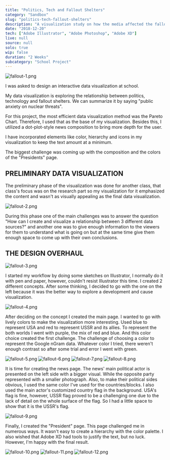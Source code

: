 ```yaml
---
title: "Politics, Tech and Fallout Shelters"
category: "Sandbox"
slug: "politics-tech-fallout-shelters"
description: "A visualization study on how the media affected the fallout shelter craze."
date: "2018-12-20"
tech: ["Adobe Illustrator", "Adobe Photoshop", "Adobe XD"]
live: null
source: null
solo: true
wip: false
duration: "2 Weeks"
subcategory: "School Project"
---
```


![fallout-1.png](./img/fallout-1.png)

I was asked to design an interactive data visualization at school.

My data visualization is exploring the relationship between politics, technology and fallout shelters. We can summarize it by saying "public anxiety on nuclear threats".

For this project, the most efficient data visualization method was the Pareto Chart. Therefore, I used that as the base of my visualization. Besides this, I utilized a dot-plot-style news composition to bring more depth for the user.

I have incorporated elements like color, hierarchy and icons in my visualization to keep the text amount at a minimum.

The biggest challenge was coming up with the composition and the colors of the "Presidents" page.

## PRELIMINARY DATA VISUALIZATION

The preliminary phase of the visualization was done for another class, that class's focus was on the research part so my visualization for it emphasized the content and wasn't as visually appealing as the final data visualization.

![fallout-2.png](./img/fallout-2.png)

During this phase one of the main challenges was to answer the question "How can I create and visualize a relationship between 3 different data sources?" and another one was to give enough information to the viewers for them to understand what is going on but at the same time give them enough space to come up with their own conclusions.

## THE DESIGN OVERHAUL

![fallout-3.png](./img/fallout-3.png)

I started my workflow by doing some sketches on Illustrator, I normally do it with pen and paper, however, couldn't resist Illustrator this time. I created 2 different concepts. After some thinking, I decided to go with the one on the left because it was the better way to explore a development and cause visualization.

![fallout-4.png](./img/fallout-4.png)

After deciding on the concept I created the main page. I wanted to go with lively colors to make the visualization more interesting. Used blue to represent USA and red to represent USSR and its allies. To represent the both worlds I went with purple, the mix of red and blue. And this color choice created the first challenge. The challenge of choosing a color to represent the Google nGram data. Whatever color I tried, there weren't enough contrast so after some trial and error I went with green.

![fallout-5.png](./img/fallout-5.png)
![fallout-6.png](./img/fallout-6.png)
![fallout-7.png](./img/fallout-7.png)
![fallout-8.png](./img/fallout-8.png)

It is time for creating the news page. The news' main political actor is presented on the left side with a bigger visual. While the opposite party represented with a smaller photograph. Also, to make their political sides obvious, I used the same color I've used for the countries/blocks. I also used the main actor's customized country flag in the background. USA's flag is fine, however, USSR flag proved to be a challenging one due to the lack of detail on the whole surface of the flag. So I had a little space to show that it is the USSR's flag.

![fallout-9.png](./img/fallout-9.png)

Finally, I created the "President" page. This page challenged me in numerous ways. It wasn't easy to create a hierarchy with the color palette. I also wished that Adobe XD had tools to justify the text, but no luck. However, I'm happy with the final result.

![fallout-10.png](./img/fallout-10.png)
![fallout-11.png](./img/fallout-11.png)
![fallout-12.png](./img/fallout-12.png)
